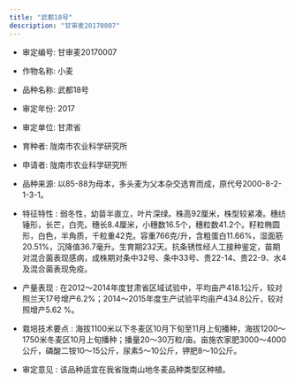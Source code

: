 ```yaml
---
title: "武都18号"
description: "甘审麦20170007"
---
```

* 审定编号:  甘审麦20170007

*  作物名称:  小麦

*  品种名称:  武都18号

*  审定年份:  2017

*  审定单位:  甘肃省

* 育种者:  陇南市农业科学研究所

*  申请者:  陇南市农业科学研究所

*  品种来源:  以85-88为母本，多头麦为父本杂交选育而成，原代号2000-8-2-1-3-1。

*  特征特性 : 
弱冬性，幼苗半直立，叶片深绿。株高92厘米，株型较紧凑。穗纺锤形，长芒，白壳。穗长8.4厘米，小穗数16.5个，穗粒数41.2个。籽粒椭圆形，白色，半角质，千粒重42克。容重766克/升，含粗蛋白11.66%，湿面筋20.51%，沉降值36.7毫升。生育期232天。抗条锈性经人工接种鉴定，苗期对混合菌表现感病，成株期对条中32号、条中33号、贵22-14、贵22-9、水4及混合菌表现免疫。 
 
*  产量表现 : 
在2012～2014年度甘肃省区域试验中，平均亩产418.1公斤，较对照兰天17号增产6.2%；2014～2015年度生产试验平均亩产434.8公斤，较对照增产5.62 %。

*  栽培技术要点 : 
海拔1100米以下冬麦区10月下旬至11月上旬播种，海拔1200～1750米冬麦区10月上旬播种；播量20～30万粒/亩。亩施农家肥3000～4000公斤，磷酸二铵10～15公斤，尿素5～10公斤，钾肥8～10公斤。

*  审定意见 : 
该品种适宜在我省陇南山地冬麦品种类型区种植。
